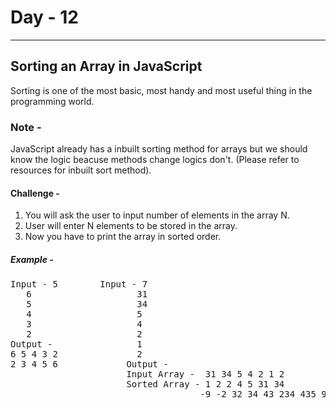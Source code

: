 # Day - 12
---
## Sorting an Array in JavaScript 
 
Sorting is one of the most basic, most handy and most useful thing in the programming world.


### Note - 
JavaScript already has a inbuilt sorting method for arrays but we should know the logic beacuse methods change logics don't.
(Please refer to resources for inbuilt sort method).

#### Challenge - 
1. You will ask the user to input number of elements in the array N.
2. User will enter N elements to be stored in the array.
3. Now you have to print the array in sorted order.

##### Example -
<pre color : blue>
Input - 5        Input - 7                                          Input - 8 
   6                    31                                                 943
   5                    34                                                 -2  
   4                    5                                                  234
   3                    4                                                  -9
   2                    2                                                  876         
Output -                1                                                  43  
6 5 4 3 2               2                                                  5                        
2 3 4 5 6             Output -                                             -9             
                      Input Array -  31 34 5 4 2 1 2                Output -  
                      Sorted Array - 1 2 2 4 5 31 34                    Input array -  943 -2 234 -9 876 43 5 -98
                                    -9 -2 32 34 43 234 435 943          Output array - -98 -9 -2 5 43 234 876 943 
</pre>         
